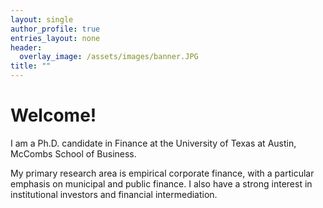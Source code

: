 ```yaml
---
layout: single
author_profile: true
entries_layout: none
header:
  overlay_image: /assets/images/banner.JPG
title: ""
---
```


# Welcome!

I am a Ph.D. candidate in Finance at the University of Texas at Austin, McCombs School of Business. 

My primary research area is empirical corporate finance, with a particular emphasis on municipal and public finance. I also have a strong interest in institutional investors and financial intermediation.
